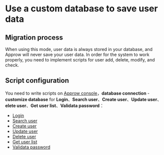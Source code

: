 # Use a custom database to save user data

<LastUpdated/>


<!-- ::: hint-warning
只有**企业版**用户能够使用连接自定义数据库功能，详情请见 [https://authing.cn/pricing](https://authing.cn/pricing)。如果你想试用，请联系 176-0250-2507 或 xuziqiang@authing.cn。
::: -->

## Migration process

When using this mode, user data is always stored in your database, and Approw will never save your user data. In order for the system to work properly, you need to implement scripts for user add, delete, modify, and check.

## Script configuration 

You need to write scripts on [Approw console](https://console.approw.cn/console/userpool)，**database connection** - **customize database** for **Login**、**Search user**、**Create user**、**Update user**、**elete user**、**Get user list**、**Validata password**：

- [Login](./configuration/#编写数据库操作脚本)
- [Search user](./configuration/#编写数据库操作脚本)
- [Create user](./configuration/#编写数据库操作脚本)
- [Update user](./configuration/#编写数据库操作脚本)
- [Delete user](./configuration/#编写数据库操作脚本)
- [Get user list](./configuration/#编写数据库操作脚本)
- [Validata password](./configuration/#编写数据库操作脚本)
